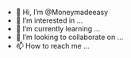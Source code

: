 - 👋 Hi, I’m @Moneymadeeasy
- 👀 I’m interested in ...
- 🌱 I’m currently learning ...
- 💞️ I’m looking to collaborate on ...
- 📫 How to reach me ...

<!---
Moneymadeeasy/Moneymadeeasy is a website where you can invest and earn money everyday.And in this platform you can earn up to 5000 daily without any stress.your work is to invest and refer
